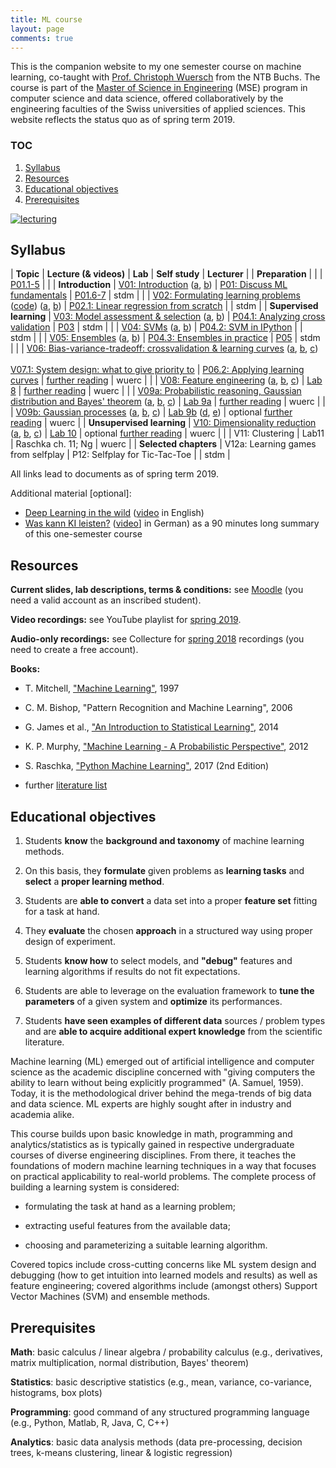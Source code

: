 ```yaml
---
title: ML course
layout: page
comments: true
---
```


This is the companion website to my one semester course on machine learning, co-taught with [Prof. Christoph Wuersch](https://www.ntb.ch/mitarbeiter/christoph-wuersch/) from the NTB Buchs. The course is part of the [Master of Science in Engineering](https://www.msengineering.ch/en/home.html) (MSE) program in computer science and data science, offered collaboratively by the engineering faculties of the Swiss universities of applied sciences. This website reflects the status quo as of spring term 2019.

### TOC
1. [Syllabus](#syllabus)
2. [Resources](#resources)
3. [Educational objectives](#objectives)
4. [Prerequisites](#prerequisites)


[<img alt="lecturing" src="http://stdm.github.io/images/TSM_MachLe.jpg"/>](http://stdm.github.io/images/TSM_MachLe.jpg)


<a name="syllabus"></a>  
## Syllabus

| **Topic** | **Lecture (& videos)** | **Lab** | **Self study** | **Lecturer** |
| **Preparation** |  |  | [P01.1-5](https://stdm.github.io/downloads/courses/ML/P01_ReadingAssignment_1.pdf) | |
| **Introduction** | [V01: Introduction](https://stdm.github.io/downloads/courses/ML/V01_Introduction.pdf) ([a](https://youtu.be/A2vd0kwjnBI), [b](https://youtu.be/GeJu8bRXvyM)) | [P01: Discuss ML fundamentals](https://stdm.github.io/downloads/courses/ML/P01_ReadingAssignment_1.pdf) | [P01.6-7](https://stdm.github.io/downloads/courses/ML/P01_ReadingAssignment_1.pdf) | stdm |
| | [V02: Formulating learning problems](https://stdm.github.io/downloads/courses/ML/V02_FormulatingLearningProblems.pdf) ([code](https://stdm.github.io/downloads/courses/ML/V02_FormulatingLearningProblems_Code.zip)) ([a](https://youtu.be/Nng1kJIEJdg), [b](https://youtu.be/9migPdNMPA8)) | [P02.1: Linear regression from scratch](https://stdm.github.io/downloads/courses/ML/P02_MachineLearningFromScratch.zip) | | stdm |
| **Supervised learning** | [V03: Model assessment & selection](https://stdm.github.io/downloads/courses/ML/V03_ModelAssessment_and_Selection.pdf) ([a](https://youtu.be/wdKWlV4za_k), [b](https://youtu.be/WpyNmBtYbZ4)) | [P04.1: Analyzing cross validation](https://stdm.github.io/downloads/courses/ML/P04_SVM_ModelSelection.zip) | [P03](https://stdm.github.io/downloads/courses/ML/P03_ReadingAssignment_2.pdf) | stdm |
| | [V04: SVMs](https://stdm.github.io/downloads/courses/ML/V04_SVMs.pdf) ([a](https://youtu.be/QhGa8FkSgz0), [b](https://youtu.be/GvO7_Pt2I-o)) | [P04.2: SVM in IPython](https://stdm.github.io/downloads/courses/ML/P04_SVM_ModelSelection.zip) | | stdm |
| | [V05: Ensembles](https://stdm.github.io/downloads/courses/ML/V05_EnsembleMethods.pdf) ([a](https://youtu.be/AYyIWzFc_9I), [b](https://youtu.be/l6n53cGLB9c)) | [P04.3: Ensembles in practice](https://stdm.github.io/downloads/courses/ML/P04_SVM_ModelSelection.zip) | [P05](https://stdm.github.io/downloads/courses/ML/P05_ReadingAssignment_3.pdf) | stdm |
| | [V06: Bias-variance-tradeoff: crossvalidation & learning curves](https://stdm.github.io/downloads/courses/ML/V06_BiasVariance-LearningCurves.pdf) ([a](https://youtu.be/ILesIecBcjA), [b](https://youtu.be/DYwYgYrt_OA), [c](https://youtu.be/NH1xP0I0_3Q)) <br><br> [V07.1: System design: what to give priority to](https://stdm.github.io/downloads/courses/ML/V07_SystemDesign.pdf) | [P06.2: Applying learning curves](https://stdm.github.io/downloads/courses/ML/P06_Diagnostic.zip) | [further reading](https://stdm.github.io/downloads/courses/ML/V06_further-reading.txt) | wuerc |
| | [V08: Feature engineering](https://stdm.github.io/downloads/courses/ML/V08_FeatureEngineering.pdf) ([a](https://youtu.be/ucdHa6_Lexw), [b](https://youtu.be/ZYDKPC-xePA), [c](https://youtu.be/CfhKAOU9HUw)) | [Lab 8](https://stdm.github.io/downloads/courses/ML/Lab8_FeatureEngineering.zip) | [further reading](https://haythamfayek.com/2016/04/21/speech-processing-for-machine-learning.html) | wuerc |
| | [V09a: Probabilistic reasoning, Gaussian distribution and Bayes' theorem](https://stdm.github.io/downloads/courses/ML/V09a_BayesTheorem.pdf) ([a](https://youtu.be/9R8lGPxuuuM), [b](https://youtu.be/iYTwegjFKPc), [c](https://youtu.be/7KVgPf3olEg)) | [Lab 9a](https://stdm.github.io/downloads/courses/ML/Lab9a_ProbabilisticReasoning.zip) | [further reading](https://stdm.github.io/downloads/courses/ML/V9a_further-reading.txt) | wuerc |
| | [V09b: Gaussian processes](https://stdm.github.io/downloads/courses/ML/V09b_GaussianProcesses.pdf) ([a](https://youtu.be/mcwTIPqNd6Y), [b](https://youtu.be/lcQLYn8sSkM), [c](https://youtu.be/JTl1zrQCu2Q)) | [Lab 9b](https://stdm.github.io/downloads/courses/ML/Lab9b_GaussianProcesses.zip) ([d](https://youtu.be/bw2PIEpfzWA), [e](https://youtu.be/TyK1zkE-HAo)) | optional [further reading](https://see.stanford.edu/materials/aimlcs229/cs229-gp.pdf) | wuerc |
| **Unsupervised learning** | [V10: Dimensionality reduction](https://stdm.github.io/downloads/courses/ML/V10_DimensionalityReduction.pdf) ([a](https://youtu.be/jdkxll92g-Y), [b](https://youtu.be/WEOO_6rFWuU), [c](https://youtu.be/rp4_6N61jE4)) | [Lab 10](https://stdm.github.io/downloads/courses/ML/Lab10_DimensionalityReduction.zip) | optional [further reading](https://stdm.github.io/downloads/courses/ML/V10_further-reading.txt) | wuerc |
| | V11: Clustering | Lab11 | Raschka ch. 11; Ng | wuerc |
| **Selected chapters** | V12a: Learning games from selfplay | P12: Selfplay for Tic-Tac-Toe | | stdm |

All links lead to documents as of spring term 2019.

Additional material [optional]: 
- [Deep Learning in the wild](https://stdm.github.io/downloads/talks/2018-09-21_DL-in-the-wild.pdf) ([video](https://youtu.be/efCyLhSACoU) in English)
- [Was kann KI leisten?](https://stdm.github.io/downloads/talks/2019-03-07_Was-kann-KI-leisten.pdf) ([video](https://youtu.be/Vxsddc9bGUE)] in German) as a 90 minutes long summary of this one-semester course


<a name="resources"></a>  
## Resources

**Current slides, lab descriptions, terms & conditions:** see [Moodle](https://moodle.msengineering.ch/course/view.php?id=1076) (you need a valid account as an inscribed student).

**Video recordings:** see YouTube playlist for [spring 2019](https://www.youtube.com/playlist?list=PLdUGLyqPtOZp1oAg-8MRlmIsveW3NE8SQ).

**Audio-only recordings:** see Collecture for [spring 2018](https://collecture.io/groups/7325878c-845f-4827-8e1c-3f7c15092f4a?autosub=true) recordings (you need to create a free account).

**Books:**

- T. Mitchell, ["Machine Learning"](http://www.cs.cmu.edu/~tom/mlbook.html), 1997

- C. M. Bishop, "Pattern Recognition and Machine Learning", 2006

- G. James et al., ["An Introduction to Statistical Learning"](http://www-bcf.usc.edu/~gareth/ISL/), 2014

- K. P. Murphy, ["Machine Learning - A Probabilistic Perspective"](https://www.cs.ubc.ca/~murphyk/MLbook/), 2012

- S. Raschka, ["Python Machine Learning"](https://sebastianraschka.com/books.html), 2017 (2nd Edition)

- further [literature list](https://stdm.github.io/downloads/courses/ML/literature-guide.xlsx)


<a name="objectives"></a>  
## Educational objectives

1. Students **know** the **background and taxonomy** of machine learning methods.

2. On this basis, they **formulate** given problems as **learning tasks** and **select** a **proper learning method**.

3. Students are **able to convert** a data set into a proper **feature set** fitting for a task at hand.

4. They **evaluate** the chosen **approach** in a structured way using proper design of experiment.

5. Students **know how** to select models, and **"debug"** features and learning algorithms if results do not fit expectations.

6. Students are able to leverage on the evaluation framework to **tune the parameters** of a given system and **optimize** its performances.

7. Students **have seen examples of different data** sources / problem types and are **able to acquire additional expert knowledge** from the scientific literature.

Machine learning (ML) emerged out of artificial intelligence and computer science as the academic discipline concerned with "giving computers the ability to learn without being explicitly programmed" (A. Samuel, 1959). Today, it is the methodological driver behind the mega-trends of big data and data science. ML experts are highly sought after in industry and academia alike.

This course builds upon basic knowledge in math, programming and analytics/statistics as is typically gained in respective undergraduate courses of diverse engineering disciplines. From there, it teaches the foundations of modern machine learning techniques in a way that focuses on practical applicability to real-world problems. The complete process of building a learning system is considered:

- formulating the task at hand as a learning problem;

- extracting useful features from the available data;

- choosing and parameterizing a suitable learning algorithm.

Covered topics include cross-cutting concerns like ML system design and debugging (how to get intuition into learned models and results) as well as feature engineering; covered algorithms include (amongst others) Support Vector Machines (SVM) and ensemble methods.


<a name="prerequisites"></a>  
## Prerequisites

**Math**: basic calculus / linear algebra / probability calculus (e.g., derivatives, matrix multiplication, normal distribution, Bayes' theorem)

**Statistics**: basic descriptive statistics (e.g., mean, variance, co-variance, histograms, box plots)

**Programming**: good command of any structured programming language (e.g., Python, Matlab, R, Java, C, C++)

**Analytics**: basic data analysis methods (data pre-processing, decision trees, k-means clustering, linear & logistic regression)